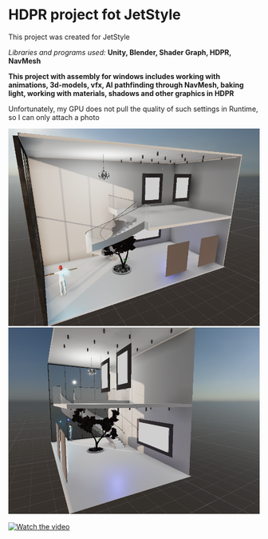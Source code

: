 # HDPR project fot JetStyle 

This project was created for JetStyle

_Libraries and programs used:_ **Unity, Blender, Shader Graph, HDPR, NavMesh**

**This project with assembly for windows includes working with animations, 3d-models, vfx, AI pathfinding through NavMesh, baking light, working with materials, shadows and other graphics in HDPR**

Unfortunately, my GPU does not pull the quality of such settings in Runtime, so I can only attach a photo

![View 1 Image](https://github.com/Shukret/HDPR-VFX-NavMesh-AI/blob/main/ImgPrev/View1.png)
![View 2 Image](https://github.com/Shukret/HDPR-VFX-NavMesh-AI/blob/main/ImgPrev/View2.png)

[![Watch the video](https://img.youtube.com/vi/T-D1KVIuvjA/maxresdefault.jpg)](https://youtu.be/T-D1KVIuvjA)

